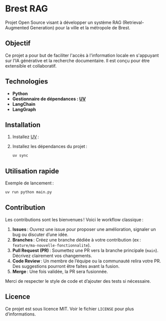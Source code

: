
# Brest RAG

Projet Open Source visant à développer un système RAG (Retrieval-Augmented Generation) pour la ville et la métropole de Brest.

## Objectif
Ce projet a pour but de faciliter l'accès à l'information locale en s'appuyant sur l'IA générative et la recherche documentaire. Il est conçu pour être extensible et collaboratif.

## Technologies
- **Python**
- **Gestionnaire de dépendances : [UV](https://github.com/astral-sh/uv)**
- **LangChain**
- **LangGraph**

## Installation
1. Installez [UV](https://github.com/astral-sh/uv) :

2. Installez les dépendances du projet :
	```bash
	uv sync
	```

## Utilisation rapide
Exemple de lancement :
```bash
uv run python main.py
```

## Contribution
Les contributions sont les bienvenues ! Voici le workflow classique :

1. **Issues** : Ouvrez une issue pour proposer une amélioration, signaler un bug ou discuter d’une idée.
2. **Branches** : Créez une branche dédiée à votre contribution (ex : `feature/ma-nouvelle-fonctionnalite`).
3. **Pull Request (PR)** : Soumettez une PR vers la branche principale (`main`). Décrivez clairement vos changements.
4. **Code Review** : Un membre de l’équipe ou la communauté relira votre PR. Des suggestions pourront être faites avant la fusion.
5. **Merge** : Une fois validée, la PR sera fusionnée.

Merci de respecter le style de code et d’ajouter des tests si nécessaire.

## Licence
Ce projet est sous licence MIT. Voir le fichier `LICENSE` pour plus d’informations.

